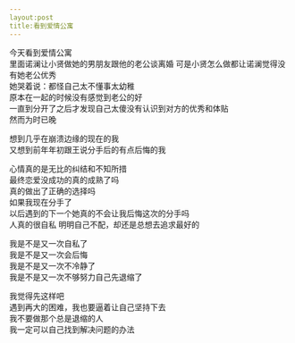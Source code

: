 ```yaml
---
layout:post
title:看到爱情公寓  
---
```


今天看到爱情公寓  
里面诺澜让小贤做她的男朋友跟他的老公谈离婚
可是小贤怎么做都让诺澜觉得没有她老公优秀  
她哭着说：都怪自己太不懂事太幼稚  
原本在一起的时候没有感觉到老公的好  
一直到分开了之后才发现自己太傻没有认识到对方的优秀和体贴  
然而为时已晚  

想到几乎在崩溃边缘的现在的我  
又想到前年年初跟王说分手后的有点后悔的我  

心情真的是无比的纠结和不知所措  
最终恋爱没成功的真的成熟了吗  
真的做出了正确的选择吗  
如果我现在分手了  
以后遇到的下一个她真的不会让我后悔这次的分手吗  
人真的很自私
明明自己不配，却还是总想去追求最好的  

我是不是又一次自私了  
我是不是又一次会后悔  
我是不是又一次不冷静了  
我是不是又一次不够努力自己先退缩了  

我觉得先这样吧  
遇到再大的困难，我也要逼着让自己坚持下去  
我不要做那个总是退缩的人  
我一定可以自己找到解决问题的办法  











